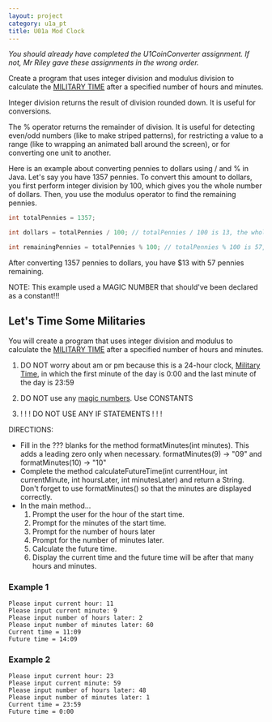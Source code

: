 ```yaml
---
layout: project
category: u1a_pt
title: U01a Mod Clock
---
```



*You should already have completed the U1CoinConverter assignment. If not, Mr Riley gave these assignments in the wrong order.*


Create a program that uses integer division and modulus division to calculate the [MILITARY TIME](https://en.wikipedia.org/wiki/24-hour_clock) after a specified number of hours and minutes.

Integer division returns the result of division rounded down. It is useful for conversions.

The % operator returns the remainder of division. It is useful for detecting even/odd numbers (like to make striped patterns), for restricting a value to a range (like to wrapping an animated ball around the screen), or for converting one unit to another.

Here is an example about converting pennies to dollars using / and % in Java. Let's say you have 1357 pennies. To convert this amount to dollars, you first perform integer division by 100, which gives you the whole number of dollars. Then, you use the modulus operator to find the remaining pennies.

```java
int totalPennies = 1357;

int dollars = totalPennies / 100; // totalPennies / 100 is 13, the whole number of dollars with no remainder

int remainingPennies = totalPennies % 100; // totalPennies % 100 is 57, the remaining pennies after converting to dollars
```
After converting 1357 pennies to dollars, you have $13 with 57 pennies remaining.


NOTE: This example used a MAGIC NUMBER that should've been declared as a constant!!!

## Let's Time Some Militaries

You will create a program that uses integer division and modulus to calculate the [MILITARY TIME](https://en.wikipedia.org/wiki/24-hour_clock) after a specified number of hours and minutes.


1. DO NOT worry about am or pm because this is a 24-hour clock, [Military Time](https://en.wikipedia.org/wiki/24-hour_clock), in which the first minute of the day is 0:00 and the last minute of the day is 23:59

2. DO NOT use any [magic numbers](https://en.wikipedia.org/wiki/Magic_number_(programming)#Unnamed_numerical_constants). Use CONSTANTS

3. ! ! ! DO NOT USE ANY IF STATEMENTS ! ! !


DIRECTIONS:
- Fill in the ??? blanks for the method formatMinutes(int minutes). This adds a leading zero only when necessary. formatMinutes(9) -> "09" and formatMinutes(10) -> "10"
- Complete the method calculateFutureTime(int currentHour, int currentMinute, int hoursLater, int minutesLater) and return a String. Don't forget to use formatMinutes() so that the minutes are displayed correctly.
- In the main method...
  1.  Prompt the user for the hour of the start time.
  1.  Prompt for the minutes of the start time.
  1.  Prompt for the number of hours later
  1.  Prompt for the number of minutes later.
  1.  Calculate the future time.
  1.  Display the current time and the future time will be after that many hours and minutes.


### Example 1
```
Please input current hour: 11
Please input current minute: 9
Please input number of hours later: 2
Please input number of minutes later: 60
Current time = 11:09
Future time = 14:09
```
### Example 2
```
Please input current hour: 23
Please input current minute: 59
Please input number of hours later: 48
Please input number of minutes later: 1
Current time = 23:59
Future time = 0:00
```
